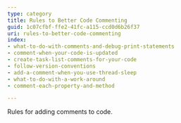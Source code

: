 ```yaml
---
type: category
title: Rules to Better Code Commenting
guid: 1c07cfbf-ffe2-41fc-a115-ccd0d6b26f37
uri: rules-to-better-code-commenting
index:
- what-to-do-with-comments-and-debug-print-statements
- comment-when-your-code-is-updated
- create-task-list-comments-for-your-code
- follow-version-conventions
- add-a-comment-when-you-use-thread-sleep
- what-to-do-with-a-work-around
- comment-each-property-and-method

---
```

<p>​Rules for adding comments to code.​<br></p>


